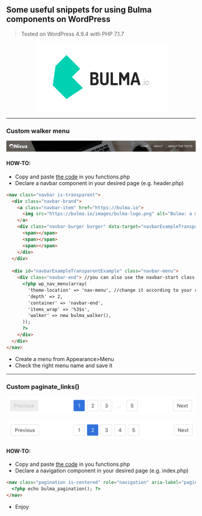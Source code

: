 ## Some useful snippets for using Bulma components on WordPress

> Tested on WordPress 4.9.4 with PHP 7.1.7

<p align="center">
  <a href="https://bulma.io"><img src="https://raw.githubusercontent.com/jgthms/bulma/master/docs/images/bulma-banner.png" alt="Bulma: a Flexbox CSS framework" style="max-width:100%;" width="350" height="184"></a>
</p>

---
### Custom walker menu 

<p align="center">
  <img src="https://raw.githubusercontent.com/Nicuz/Bulma-WordPress/master/img/bulma_walker_navbar_end.png" style="max-width:100%;">
</p>

#### HOW-TO:
* Copy and paste [the code](https://github.com/Nicuz/Bulma-WordPress/blob/master/bulma_walker.php) in you functions.php
* Declare a navbar component in your desired page (e.g. header.php)
```html
<nav class="navbar is-transparent">
  <div class="navbar-brand">
    <a class="navbar-item" href="https://bulma.io">
      <img src="https://bulma.io/images/bulma-logo.png" alt="Bulma: a modern CSS framework based on Flexbox" width="112" height="28">
    </a>
    <div class="navbar-burger burger" data-target="navbarExampleTransparentExample">
      <span></span>
      <span></span>
      <span></span>
    </div>
  </div>

  <div id="navbarExampleTransparentExample" class="navbar-menu">
    <div class="navbar-end"> //you can also use the navbar-start class
      <?php wp_nav_menu(array(
        'theme-location' => 'nav-menu', //change it according to your register_nav_menus() function
        'depth' => 2,
        'container' => 'navbar-end',
        'items_wrap' => '%3$s',
        'walker' => new bulma_walker(),
      ));
      ?>
    </div>
  </div>
</nav>
```

* Create a menu from Appearance>Menu
* Check the right menu name and save it
---

### Custom paginate_links() 

<p align="center">
  <img src="https://raw.githubusercontent.com/Nicuz/Bulma-Wordpress/master/img/bulma_paginate_links_first_page.png" style="max-width:100%;" width="500" height="48">
</p>
<p align="center">
  <img src="https://raw.githubusercontent.com/Nicuz/Bulma-Wordpress/master/img/bulma_paginate_links.png" style="max-width:100%;" width="500" height="48">
</p>

#### HOW-TO:
* Copy and paste [the code](https://github.com/Nicuz/Bulma-Wordpress/blob/master/bulma_pagination.php) in you functions.php
* Declare a navigation component in your desired page (e.g. index.php)
```html
<nav class="pagination is-centered" role="navigation" aria-label="pagination">
  <?php echo bulma_pagination(); ?>
</nav>
```
* Enjoy
